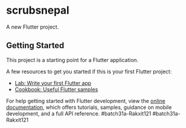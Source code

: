 # scrubsnepal

A new Flutter project.

## Getting Started

This project is a starting point for a Flutter application.

A few resources to get you started if this is your first Flutter project:

- [Lab: Write your first Flutter app](https://docs.flutter.dev/get-started/codelab)
- [Cookbook: Useful Flutter samples](https://docs.flutter.dev/cookbook)

For help getting started with Flutter development, view the
[online documentation](https://docs.flutter.dev/), which offers tutorials,
samples, guidance on mobile development, and a full API reference.
# b a t c h 3 1 a - R a k x i t 1 2 1  
 # b a t c h 3 1 a - R a k x i t 1 2 1  
 